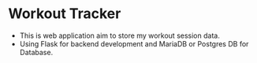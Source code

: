 # Workout Tracker
- This is web application aim to store my workout session data.  
- Using Flask for backend development and MariaDB or Postgres DB for Database.